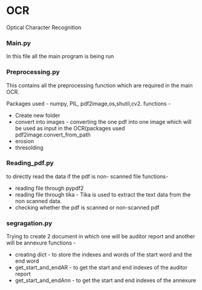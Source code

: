 # OCR
Optical Character Recognition

### Main.py 
In this file all the main program is being run

### Preprocessing.py 
This contains all the preprocessing function which are required in the main OCR.

Packages used - numpy, PIL, pdf2image,os,shutil,cv2.
functions - 
+ Create new folder
+ convert into images - converting the one pdf into one image which will be used as input in the OCR(packages used pdf2image.convert_from_path
+ erosion 
+ thresolding

### Reading_pdf.py
to directly read the data if the pdf is non- scanned file
functions- 
+ reading file through pypdf2 
+ reading file through tika -  Tika is used to extract the text data from the non scanned data.
+ checking whether the pdf is scanned or non-scanned pdf

### segragation.py 
Trying to create 2 document in which one will be auditor report and another will be annexure 
functions - 
+ creating dict - to store the indexes and words of the start word and the end word
+ get_start_and_endAR -  to get the start and end indexes of the auditor report
+ get_start_and_endAnn -  to get the start and end indexes of the annexure
